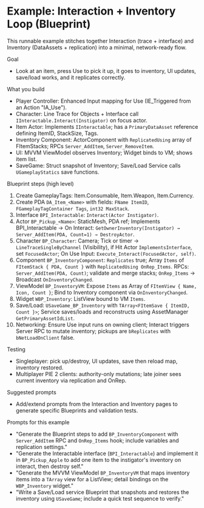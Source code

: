 # Example: Interaction + Inventory Loop (Blueprint)

This runnable example stitches together Interaction (trace + interface) and Inventory (DataAssets + replication) into a minimal, network-ready flow.

Goal

- Look at an item, press Use to pick it up, it goes to inventory, UI updates, save/load works, and it replicates correctly.

What you build

- Player Controller: Enhanced Input mapping for Use (IE_Triggered from an Action "IA_Use").
- Character: Line Trace for Objects + Interface call `IInteractable.Interact(Instigator)` on focus actor.
- Item Actor: Implements `IInteractable`; has a `PrimaryDataAsset` reference defining ItemID, StackSize, Tags.
- Inventory Component: ActorComponent with `ReplicatedUsing` array of FItemStacks; RPCs `Server_AddItem`, `Server_RemoveItem`.
- UI: MVVM ViewModel observes Inventory; Widget binds to VM; shows item list.
- SaveGame: Struct snapshot of Inventory; Save/Load Service calls `UGameplayStatics` save functions.

Blueprint steps (high level)

1. Create GameplayTags: Item.Consumable, Item.Weapon, Item.Currency.
2. Create PDA `DA_Item_<Name>` with fields: `FName ItemID`, `FGameplayTagContainer Tags`, `int32 MaxStack`.
3. Interface `BPI_Interactable`: `Interact(Actor Instigator)`.
4. Actor `BP_Pickup_<Name>`: StaticMesh, PDA ref; Implements BPI_Interactable → On Interact: `GetOwnerInventory(Instigator) → Server_AddItem(PDA, Count=1) → DestroyActor`.
5. Character `BP_Character`: Camera; Tick or timer → `LineTraceSingleByChannel` (Visibility), if Hit Actor `ImplementsInterface`, set `FocusedActor`; On Use Input: `Execute_Interact(FocusedActor, self)`.
6. Component `BP_InventoryComponent`: `Replicates` true; Array `Items` of `FItemStack { PDA, Count }` with `ReplicatedUsing OnRep_Items`. RPCs: `Server_AddItem(PDA, Count)`; validate and merge stacks; `OnRep_Items` → Broadcast `OnInventoryChanged`.
7. ViewModel `BP_InventoryVM`: Expose `Items` as Array of `FItemView { Name, Icon, Count }`; Bind to Inventory component via `OnInventoryChanged`.
8. Widget `WBP_Inventory`: ListView bound to VM `Items`.
9. Save/Load: `USaveGame_BP_Inventory` with `TArray<FItemSave { ItemID, Count }>`; Service saves/loads and reconstructs using AssetManager `GetPrimaryAssetIdList`.
10. Networking: Ensure Use input runs on owning client; Interact triggers Server RPC to mutate inventory; pickups are `bReplicates` with `bNetLoadOnClient` false.

Testing

- Singleplayer: pick up/destroy, UI updates, save then reload map, inventory restored.
- Multiplayer PIE 2 clients: authority-only mutations; late joiner sees current inventory via replication and OnRep.

Suggested prompts

- Add/extend prompts from the Interaction and Inventory pages to generate specific Blueprints and validation tests.

Prompts for this example

- "Generate the Blueprint steps to add `BP_InventoryComponent` with `Server_AddItem` RPC and `OnRep_Items` hook; include variables and replication settings."
- "Generate the Interactable interface (`BPI_Interactable`) and implement it in `BP_Pickup_Apple` to add one item to the instigator's inventory on interact, then destroy self."
- "Generate the MVVM ViewModel `BP_InventoryVM` that maps inventory items into a `TArray` view for a ListView; detail bindings on the `WBP_Inventory` widget."
- "Write a Save/Load service Blueprint that snapshots and restores the inventory using `USaveGame`; include a quick test sequence to verify."
